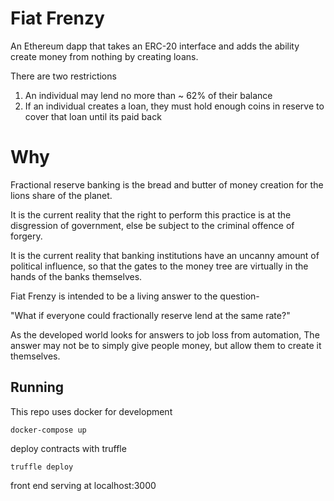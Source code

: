 
# Fiat Frenzy

An Ethereum dapp that takes an ERC-20 interface and adds the ability create money from nothing by creating loans.

There are two restrictions

1. An individual may lend no more than ~ 62% of their balance
2. If an individual creates a loan, they must hold enough coins in reserve to cover that loan until its paid back

# Why

Fractional reserve banking is the bread and butter of money creation for the lions share of the planet. 

It is the current reality that the right to perform this practice is at the disgression of government, else be subject to the criminal offence of forgery.

It is the current reality that banking institutions have an uncanny amount of political influence, so that the gates to the money tree are virtually in the hands of the banks themselves.

Fiat Frenzy is intended to be a living answer to the question-

"What if everyone could fractionally reserve lend at the same rate?"

As the developed world looks for answers to job loss from automation, The answer may not be to simply give people money, but allow them to create it themselves.

## Running

This repo uses docker for development

```docker-compose up```

deploy contracts with truffle

```truffle deploy```

front end serving at localhost:3000
